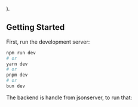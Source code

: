 ).

## Getting Started

First, run the development server:

```bash
npm run dev
# or
yarn dev
# or
pnpm dev
# or
bun dev
```
The backend is handle from jsonserver, to run that: 

